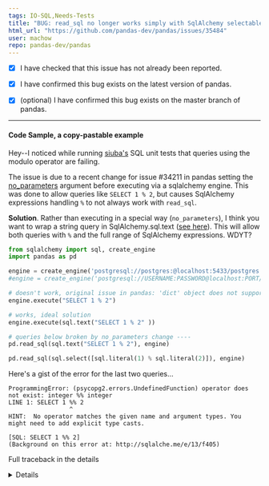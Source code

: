 ```yaml
---
tags: IO-SQL,Needs-Tests
title: "BUG: read_sql no longer works simply with SqlAlchemy selectables and a quick fix"
html_url: "https://github.com/pandas-dev/pandas/issues/35484"
user: machow
repo: pandas-dev/pandas
---
```


- [x] I have checked that this issue has not already been reported.

- [x] I have confirmed this bug exists on the latest version of pandas.

- [x] (optional) I have confirmed this bug exists on the master branch of pandas.

---

#### Code Sample, a copy-pastable example

Hey--I noticed while running [siuba's](https://github.com/machow/siuba) SQL unit tests that queries using the modulo operator are failing.

The issue is due to a recent change for issue #34211 in pandas setting the [no_parameters](https://github.com/pandas-dev/pandas/blame/5507452c4a675ad5453bc5f02cd68b65fe3977df/pandas/io/sql.py#L1161) argument before executing via a sqlalchemy engine. This was done to allow queries like `SELECT 1 % 2`, but causes SqlAlchemy expressions handling `%` to not always work with `read_sql`.

**Solution**. Rather than executing in a special way (`no_parameters`), I think you want to wrap a string query in SqlAlchemy.sql.text ([see here](https://docs.sqlalchemy.org/en/13/core/tutorial.html#using-textual-sql)). This will allow both queries with `%` and the full range of SqlAlchemy expressions. WDYT?

```python
from sqlalchemy import sql, create_engine
import pandas as pd

engine = create_engine('postgresql://postgres:@localhost:5433/postgres', echo=False)
#engine = create_engine('postgresql://USERNAME:PASSWORD@localhost:PORT/DBNAME', echo=False)

# doesn't work, original issue in pandas: 'dict' object does not support indexing
engine.execute("SELECT 1 % 2")

# works, ideal solution
engine.execute(sql.text("SELECT 1 % 2" ))

# queries below broken by no_parameters change ----
pd.read_sql(sql.text("SELECT 1 % 2"), engine)

pd.read_sql(sql.select([sql.literal(1) % sql.literal(2)]), engine)
```

Here's a gist of the error for the last two queries...

```
ProgrammingError: (psycopg2.errors.UndefinedFunction) operator does not exist: integer %% integer
LINE 1: SELECT 1 %% 2
                 ^
HINT:  No operator matches the given name and argument types. You might need to add explicit type casts.

[SQL: SELECT 1 %% 2]
(Background on this error at: http://sqlalche.me/e/13/f405)
```

Full traceback in the details

<details>
```
---------------------------------------------------------------------------
UndefinedFunction                         Traceback (most recent call last)
~/Dropbox/Repo/siuba/env/lib/python3.6/site-packages/sqlalchemy/engine/base.py in _execute_context(self, dialect, constructor, statement, parameters, *args)
   1267                     self.dialect.do_execute_no_params(
-> 1268                         cursor, statement, context
   1269                     )

~/Dropbox/Repo/siuba/env/lib/python3.6/site-packages/sqlalchemy/engine/default.py in do_execute_no_params(self, cursor, statement, context)
    595     def do_execute_no_params(self, cursor, statement, context=None):
--> 596         cursor.execute(statement)
    597 

UndefinedFunction: operator does not exist: integer %% integer
LINE 1: SELECT 1 %% 2
                 ^
HINT:  No operator matches the given name and argument types. You might need to add explicit type casts.


The above exception was the direct cause of the following exception:

ProgrammingError                          Traceback (most recent call last)
<ipython-input-6-5831ea4e198c> in <module>
----> 1 pd.read_sql(sql.text("SELECT 1 % 2"), engine)

~/Dropbox/Repo/siuba/env/lib/python3.6/site-packages/pandas/io/sql.py in read_sql(sql, con, index_col, coerce_float, params, parse_dates, columns, chunksize)
    513             coerce_float=coerce_float,
    514             parse_dates=parse_dates,
--> 515             chunksize=chunksize,
    516         )
    517 

~/Dropbox/Repo/siuba/env/lib/python3.6/site-packages/pandas/io/sql.py in read_query(self, sql, index_col, coerce_float, parse_dates, params, chunksize)
   1293         args = _convert_params(sql, params)
   1294 
-> 1295         result = self.execute(*args)
   1296         columns = result.keys()
   1297 

~/Dropbox/Repo/siuba/env/lib/python3.6/site-packages/pandas/io/sql.py in execute(self, *args, **kwargs)
   1160         """Simple passthrough to SQLAlchemy connectable"""
   1161         return self.connectable.execution_options(no_parameters=True).execute(
-> 1162             *args, **kwargs
   1163         )
   1164 

~/Dropbox/Repo/siuba/env/lib/python3.6/site-packages/sqlalchemy/engine/base.py in execute(self, statement, *multiparams, **params)
   2236 
   2237         connection = self._contextual_connect(close_with_result=True)
-> 2238         return connection.execute(statement, *multiparams, **params)
   2239 
   2240     def scalar(self, statement, *multiparams, **params):

~/Dropbox/Repo/siuba/env/lib/python3.6/site-packages/sqlalchemy/engine/base.py in execute(self, object_, *multiparams, **params)
   1012             )
   1013         else:
-> 1014             return meth(self, multiparams, params)
   1015 
   1016     def _execute_function(self, func, multiparams, params):

~/Dropbox/Repo/siuba/env/lib/python3.6/site-packages/sqlalchemy/sql/elements.py in _execute_on_connection(self, connection, multiparams, params)
    296     def _execute_on_connection(self, connection, multiparams, params):
    297         if self.supports_execution:
--> 298             return connection._execute_clauseelement(self, multiparams, params)
    299         else:
    300             raise exc.ObjectNotExecutableError(self)

~/Dropbox/Repo/siuba/env/lib/python3.6/site-packages/sqlalchemy/engine/base.py in _execute_clauseelement(self, elem, multiparams, params)
   1131             distilled_params,
   1132             compiled_sql,
-> 1133             distilled_params,
   1134         )
   1135         if self._has_events or self.engine._has_events:

~/Dropbox/Repo/siuba/env/lib/python3.6/site-packages/sqlalchemy/engine/base.py in _execute_context(self, dialect, constructor, statement, parameters, *args)
   1316         except BaseException as e:
   1317             self._handle_dbapi_exception(
-> 1318                 e, statement, parameters, cursor, context
   1319             )
   1320 

~/Dropbox/Repo/siuba/env/lib/python3.6/site-packages/sqlalchemy/engine/base.py in _handle_dbapi_exception(self, e, statement, parameters, cursor, context)
   1510             elif should_wrap:
   1511                 util.raise_(
-> 1512                     sqlalchemy_exception, with_traceback=exc_info[2], from_=e
   1513                 )
   1514             else:

~/Dropbox/Repo/siuba/env/lib/python3.6/site-packages/sqlalchemy/util/compat.py in raise_(***failed resolving arguments***)
    176 
    177         try:
--> 178             raise exception
    179         finally:
    180             # credit to

~/Dropbox/Repo/siuba/env/lib/python3.6/site-packages/sqlalchemy/engine/base.py in _execute_context(self, dialect, constructor, statement, parameters, *args)
   1266                 if not evt_handled:
   1267                     self.dialect.do_execute_no_params(
-> 1268                         cursor, statement, context
   1269                     )
   1270             else:

~/Dropbox/Repo/siuba/env/lib/python3.6/site-packages/sqlalchemy/engine/default.py in do_execute_no_params(self, cursor, statement, context)
    594 
    595     def do_execute_no_params(self, cursor, statement, context=None):
--> 596         cursor.execute(statement)
    597 
    598     def is_disconnect(self, e, connection, cursor):

ProgrammingError: (psycopg2.errors.UndefinedFunction) operator does not exist: integer %% integer
LINE 1: SELECT 1 %% 2
                 ^
HINT:  No operator matches the given name and argument types. You might need to add explicit type casts.

[SQL: SELECT 1 %% 2]
(Background on this error at: http://sqlalche.me/e/13/f405)
```

</details>

